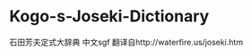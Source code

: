 Kogo-s-Joseki-Dictionary
========================

石田芳夫定式大辞典 中文sgf 翻译自http://waterfire.us/joseki.htm
